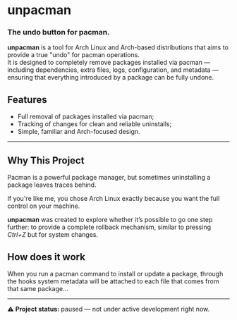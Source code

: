 # unpacman

### The undo button for pacman.

**unpacman** is a tool for Arch Linux and Arch-based distributions that aims to provide a true "undo" for pacman operations.  
It is designed to completely remove packages installed via pacman — including dependencies, extra files, logs, configuration, and metadata — ensuring that everything introduced by a package can be fully undone.

## Features
- Full removal of packages installed via pacman;
- Tracking of changes for clean and reliable uninstalls;
- Simple, familiar and Arch-focused design.

---

## Why This Project
Pacman is a powerful package manager, but sometimes uninstalling a package leaves traces behind. 

If you're like me, you chose Arch Linux exactly because you want the full control on your machine.

**unpacman** was created to explore whether it’s possible to go one step further: to provide a complete rollback mechanism, similar to pressing *Ctrl+Z* but for system changes.  

## How does it work
When you run a pacman command to install or update a package, through the hooks system metadata will be attached to each file that comes from that same package...

---

⚠️ **Project status:** paused — not under active development right now.